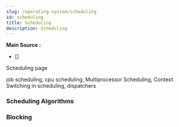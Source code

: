 ```yaml
---
slug: /operating-system/scheduling
id: scheduling
title: Scheduling
description: Scheduling
---
```


**Main Source :**

- [] 

Scheduling page

job scheduling, cpu scheduling, Multiprocessor Scheduling, Context Switching in scheduling, dispatchers

### Scheduling Algorithms

### Blocking

